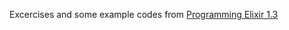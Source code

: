Excercises and some example codes from [Programming Elixir 1.3](https://pragprog.com/book/elixir13/programming-elixir-1-3)